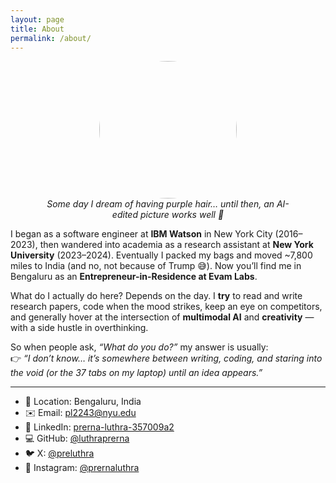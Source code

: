 ```yaml
---
layout: page
title: About
permalink: /about/
---
```


<figure style="text-align:center">
  <img src="/helloworld/assets/your-photo.jpeg" width="220" style="border-radius:50%">
  <figcaption><em>Some day I dream of having purple hair… until then, an AI-edited picture works well 💜</em></figcaption>
</figure>

I began as a software engineer at **IBM Watson** in New York City (2016–2023), then wandered into academia as a research assistant at **New York University** (2023–2024). Eventually I packed my bags and moved ~7,800 miles to India (and no, not because of Trump 😅). Now you’ll find me in Bengaluru as an **Entrepreneur-in-Residence at Evam Labs**.  

What do I actually do here? Depends on the day. I **try** to read and write research papers, code when the mood strikes, keep an eye on competitors, and generally hover at the intersection of **multimodal AI** and **creativity** — with a side hustle in overthinking.  

So when people ask, *“What do you do?”* my answer is usually:  
👉 *“I don’t know… it’s somewhere between writing, coding, and staring into the void (or the 37 tabs on my laptop) until an idea appears.”*  

---

- 📍 Location: Bengaluru, India  
- ✉️ Email: pl2243@nyu.edu  
- 💼 LinkedIn: [prerna-luthra-357009a2](https://www.linkedin.com/in/prerna-luthra-357009a2)  
- 💻 GitHub: [@luthraprerna](https://github.com/luthraprerna)  
- 🐦 X: [@preluthra](https://x.com/preluthra)
- 📸 Instagram: [@prernaluthra](https://instagram.com/prernaluthra)  
